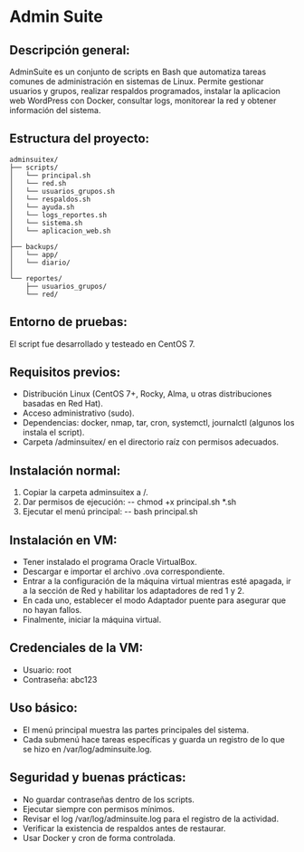 # Admin Suite

## Descripción general:
AdminSuite es un conjunto de scripts en Bash que automatiza tareas comunes de administración en sistemas de Linux.
Permite gestionar usuarios y grupos, realizar respaldos programados, instalar la aplicacion web WordPress con Docker, consultar logs, monitorear la red y obtener información del sistema.

## Estructura del proyecto:
```
adminsuitex/
├── scripts/
│   └── principal.sh
│   └── red.sh
│   └── usuarios_grupos.sh
│   └── respaldos.sh
│   └── ayuda.sh
│   └── logs_reportes.sh
│   └── sistema.sh
│   └── aplicacion_web.sh
│
├── backups/
│   └── app/
│   └── diario/
│
└── reportes/
    ├── usuarios_grupos/
    └── red/
```
## Entorno de pruebas:
El script fue desarrollado y testeado en CentOS 7.

## Requisitos previos:
- Distribución Linux (CentOS 7+, Rocky, Alma, u otras distribuciones basadas en Red Hat).
- Acceso administrativo (sudo).
- Dependencias: docker, nmap, tar, cron, systemctl, journalctl (algunos los instala el script).
- Carpeta /adminsuitex/ en el directorio raíz con permisos adecuados.

## Instalación normal:
1. Copiar la carpeta adminsuitex a /.
2. Dar permisos de ejecución:
-- chmod +x principal.sh *.sh
3. Ejecutar el menú principal:
-- bash principal.sh

## Instalación en VM:
- Tener instalado el programa Oracle VirtualBox.
- Descargar e importar el archivo .ova correspondiente.
- Entrar a la configuración de la máquina virtual mientras esté apagada, ir a la sección de Red y habilitar los adaptadores de red 1 y 2.
- En cada uno, establecer el modo Adaptador puente para asegurar que no hayan fallos.
- Finalmente, iniciar la máquina virtual.

## Credenciales de la VM:
- Usuario: root
- Contraseña: abc123

## Uso básico:
- El menú principal muestra las partes principales del sistema.
- Cada submenú hace tareas específicas y guarda un registro de lo que se hizo en /var/log/adminsuite.log.

## Seguridad y buenas prácticas:
- No guardar contraseñas dentro de los scripts.
- Ejecutar siempre con permisos mínimos.
- Revisar el log /var/log/adminsuite.log para el registro de la actividad.
- Verificar la existencia de respaldos antes de restaurar.
- Usar Docker y cron de forma controlada.
